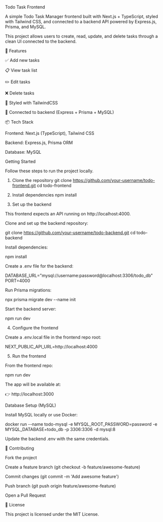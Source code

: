 Todo Task Frontend

A simple Todo Task Manager frontend built with Next.js + TypeScript, styled with Tailwind CSS, and connected to a backend API powered by Express.js, Prisma, and MySQL.

This project allows users to create, read, update, and delete tasks through a clean UI connected to the backend.

🚀 Features

✅ Add new tasks

📋 View task list

✏️ Edit tasks

❌ Delete tasks

🎨 Styled with TailwindCSS

🔗 Connected to backend (Express + Prisma + MySQL)

📦 Tech Stack

Frontend: Next.js (TypeScript), Tailwind CSS

Backend: Express.js, Prisma ORM

Database: MySQL

Getting Started

Follow these steps to run the project locally.

1. Clone the repository
git clone https://github.com/your-username/todo-frontend.git
cd todo-frontend

2. Install dependencies
npm install

3. Set up the backend

This frontend expects an API running on http://localhost:4000.

Clone and set up the backend repository:

git clone https://github.com/your-username/todo-backend.git
cd todo-backend


Install dependencies:

npm install


Create a .env file for the backend:

DATABASE_URL="mysql://username:password@localhost:3306/todo_db"
PORT=4000


Run Prisma migrations:

npx prisma migrate dev --name init


Start the backend server:

npm run dev

4. Configure the frontend

Create a .env.local file in the frontend repo root:

NEXT_PUBLIC_API_URL=http://localhost:4000

5. Run the frontend

From the frontend repo:

npm run dev


The app will be available at:

👉 http://localhost:3000

Database Setup (MySQL)

Install MySQL locally or use Docker:

docker run --name todo-mysql -e MYSQL_ROOT_PASSWORD=password -e MYSQL_DATABASE=todo_db -p 3306:3306 -d mysql:8


Update the backend .env with the same credentials.

🤝 Contributing

Fork the project

Create a feature branch (git checkout -b feature/awesome-feature)

Commit changes (git commit -m 'Add awesome feature')

Push branch (git push origin feature/awesome-feature)

Open a Pull Request

📜 License

This project is licensed under the MIT License.
